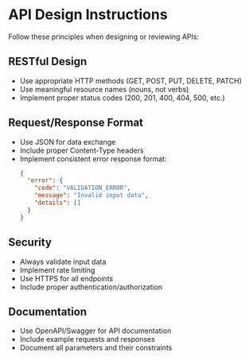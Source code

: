# API Design Instructions

Follow these principles when designing or reviewing APIs:

## RESTful Design
- Use appropriate HTTP methods (GET, POST, PUT, DELETE, PATCH)
- Use meaningful resource names (nouns, not verbs)
- Implement proper status codes (200, 201, 400, 404, 500, etc.)

## Request/Response Format
- Use JSON for data exchange
- Include proper Content-Type headers
- Implement consistent error response format:
  ```json
  {
    "error": {
      "code": "VALIDATION_ERROR",
      "message": "Invalid input data",
      "details": []
    }
  }
  ```

## Security
- Always validate input data
- Implement rate limiting
- Use HTTPS for all endpoints
- Include proper authentication/authorization

## Documentation
- Use OpenAPI/Swagger for API documentation
- Include example requests and responses
- Document all parameters and their constraints
